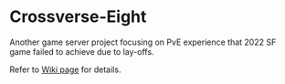 # Crossverse-Eight
Another game server project focusing on PvE experience that 2022 SF game failed to achieve due to lay-offs.

Refer to [Wiki page](https://github.com/RoonMoonlight/Crossverse-Eight/wiki) for details.
